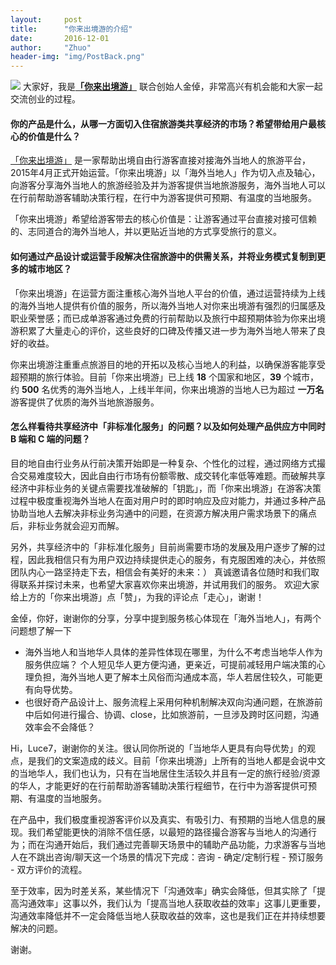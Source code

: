 ```yaml
---
layout:     post
title:      "你来出境游的介绍"
date:       2016-12-01
author:     "Zhuo"
header-img: "img/PostBack.png"
---
```



![](http://oi290ogaj.bkt.clouddn.com/2016-12-12-%E4%B8%87%E5%9C%A3%E8%8A%82-2.jpg)
大家好，我是[**「你来出境游」**](http://www.nilai.com/) 联合创始人金倬，非常高兴有机会能和大家一起交流创业的过程。

#### 你的产品是什么，从哪一方面切入住宿旅游类共享经济的市场？希望带给用户最核心的价值是什么？
[「你来出境游」](http://www.nilai.com/) 是一家帮助出境自由行游客直接对接海外当地人的旅游平台，2015年4月正式开始运营。「你来出境游」以「海外当地人」作为切入点及轴心，向游客分享海外当地人的旅游经验及并为游客提供当地旅游服务，海外当地人可以在行前帮助游客辅助决策行程，在行中为游客提供可预期、有温度的当地服务。 

「你来出境游」希望给游客带去的核心价值是：让游客通过平台直接对接可信赖的、志同道合的海外当地人，并以更贴近当地的方式享受旅行的意义。


#### 如何通过产品设计或运营手段解决住宿旅游中的供需关系，并将业务模式复制到更多的城市地区？
「你来出境游」在运营方面注重核心海外当地人平台的价值，通过运营持续为上线的海外当地人提供有价值的服务，所以海外当地人对你来出境游有强烈的归属感及职业荣誉感；而已成单游客通过免费的行前帮助以及旅行中超预期体验为你来出境游积累了大量走心的评价，这些良好的口碑及传播又进一步为海外当地人带来了良好的收益。 

你来出境游注重重点旅游目的地的开拓以及核心当地人的利益，以确保游客能享受超预期的旅行体验。目前「你来出境游」已上线 **18** 个国家和地区，**39** 个城市，约 **500** 名优秀的海外当地人，上线半年间，你来出境游的当地人已为超过 **一万名** 游客提供了优质的海外当地旅游服务。

#### 怎么样看待共享经济中「非标准化服务」的问题？以及如何处理产品供应方中同时 B 端和 C 端的问题？
目的地自由行业务从行前决策开始即是一种复杂、个性化的过程，通过网络方式撮合交易难度较大，因此自由行市场有份额零散、成交转化率低等难题。而破解共享经济中非标业务的关键点需要找准破解的「钥匙」，而「你来出境游」在游客决策过程中极度重视海外当地人在面对用户时的即时响应及应对能力，并通过多种产品协助当地人去解决非标业务沟通中的问题，在资源方解决用户需求场景下的痛点后，非标业务就会迎刃而解。 

另外，共享经济中的「非标准化服务」目前尚需要市场的发展及用户逐步了解的过程，因此我相信只有为用户双边持续提供走心的服务，有克服困难的决心，并依照团队内心一路坚持走下去，相信会有美好的未来：） 真诚邀请各位随时和我们取得联系并探讨未来，也希望大家喜欢你来出境游，并试用我们的服务。 欢迎大家给上方的「你来出境游」点「赞」，为我的评论点「走心」，谢谢！


金倬，你好，谢谢你的分享，分享中提到服务核心体现在「海外当地人」，有两个问题想了解一下

- 海外当地人和当地华人具体的差异性体现在哪里，为什么不考虑当地华人作为服务供应端？ 个人短见华人更方便沟通，更亲近，可提前减轻用户端决策的心理负担，海外当地人更了解本土风俗而沟通成本高，华人若居住较久，可能更有向导优势。
- 也很好奇产品设计上、服务流程上采用何种机制解决双向沟通问题，在旅游前中后如何进行撮合、协调、close，比如旅游前，一旦涉及跨时区问题，沟通效率会不会降低？

Hi，Luce7，谢谢你的关注。很认同你所说的「当地华人更具有向导优势」的观点，是我们的文案造成的歧义。目前「你来出境游」上所有的当地人都是会说中文的当地华人，我们也认为，只有在当地居住生活较久并且有一定的旅行经验/资源的华人，才能更好的在行前帮助游客辅助决策行程细节，在行中为游客提供可预期、有温度的当地服务。

在产品中，我们极度重视游客评价以及真实、有吸引力、有预期的当地人信息的展现。我们希望能更快的消除不信任感，以最短的路径撮合游客与当地人的沟通行为；而在沟通开始后，我们通过完善聊天场景中的辅助产品功能，力求游客与当地人在不跳出咨询/聊天这一个场景的情况下完成：咨询 - 确定/定制行程 - 预订服务 - 双方评价的流程。

至于效率，因为时差关系，某些情况下「沟通效率」确实会降低，但其实除了「提高沟通效率」这事以外，我们认为「提高当地人获取收益的效率」这事儿更重要，沟通效率降低并不一定会降低当地人获取收益的效率，这也是我们正在并持续想要解决的问题。

谢谢。